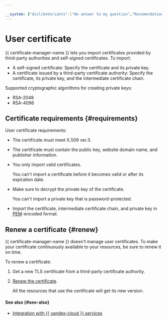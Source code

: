 ```yaml
---

__system: {"dislikeVariants":["No answer to my question","Recomendations didn't help","The content doesn't match title","Other"]}
---
```

# User certificate

{{ certificate-manager-name }} lets you import certificates provided by third-party authorities and self-signed certificates. To import:

* A self-signed certificate: Specify the certificate and its private key.
* A certificate issued by a third-party certificate authority: Specify the certificate, its private key, and the intermediate certificate chain.

Supported cryptographic algorithms for creating private keys:

* RSA-2048
* RSA-4096

## Certificate requirements {#requirements}

User certificate requirements:

* The certificate must meet X.509 ver.3.

* The certificate must contain the public key, website domain name, and publisher information.

* You only import valid certificates.

    You can't import a certificate before it becomes valid or after its expiration date.

* Make sure to decrypt the private key of the certificate.

    You can't import a private key that is password-protected.

* Import the certificate, intermediate certificate chain, and private key in [PEM](https://en.wikipedia.org/wiki/Privacy-Enhanced_Mail)-encoded format.

## Renew a certificate {#renew}

{{ certificate-manager-name }} doesn't manage user certificates. To make your certificate continuously available to your resources, be sure to renew it on time.

To renew a certificate:

1. Get a new TLS certificate from a third-party certificate authority.

1. [Renew the certificate](../operations/import/cert-update.md).

    All the resources that use the certificate will get its new version.

#### See also {#see-also}

* [Integration with {{ yandex-cloud }} services](services.md)


